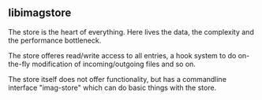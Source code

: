 ## libimagstore

The store is the heart of everything. Here lives the data, the complexity and
the performance bottleneck.

The store offeres read/write access to all entries, a hook system to do
on-the-fly modification of incoming/outgoing files and so on.

The store itself does not offer functionality, but has a commandline interface
"imag-store" which can do basic things with the store.


